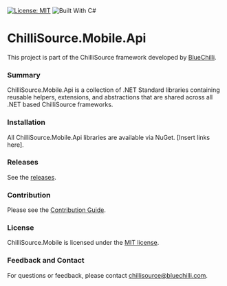 [![License: MIT](https://img.shields.io/badge/License-MIT-blue.svg)](https://opensource.org/licenses/MIT) ![Built With C#](https://img.shields.io/badge/Built_with-C%23-green.svg)

# ChilliSource.Mobile.Api #

This project is part of the ChilliSource framework developed by [BlueChilli](https://github.com/BlueChilli).

### Summary ###

ChilliSource.Mobile.Api is a collection of .NET Standard libraries containing reusable helpers, extensions, and abstractions that are shared across all .NET based ChilliSource frameworks. 

### Installation ###

All ChilliSource.Mobile.Api libraries are available via NuGet. [Insert links here].

### Releases ###

See the [releases](https://github.com/BlueChilli/ChilliSource.Mobile.Api/releases).

### Contribution ###

Please see the [Contribution Guide](.github/CONTRIBUTING.md).

### License ###

ChilliSource.Mobile is licensed under the [MIT license](LICENSE).

### Feedback and Contact ###

For questions or feedback, please contact [chillisource@bluechilli.com](mailto:chillisource@bluechilli.com).



